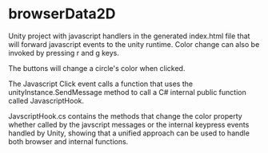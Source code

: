 # browserData2D

Unity project with javascript handlers in the generated index.html file that will forward javascript events to the unity runtime.
Color change can also be invoked by pressing r and g keys.

The buttons will change a circle's color when clicked.

The Javascript Click event calls a function that uses the unityInstance.SendMessage method to call a C# internal public function called 
JavascriptHook.

JavscriptHook.cs contains the methods that change the color property whether called by the javscript messages or the internal keypress events handled by Unity,
showing that a unified approach can be used to handle both browser and internal functions.
